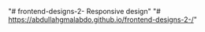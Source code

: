 "# frontend-designs-2- Responsive design" 
"#  https://abdullahgmalabdo.github.io/frontend-designs-2-/" 
